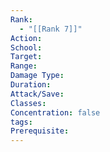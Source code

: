 ```yaml
---
Rank:
  - "[[Rank 7]]"
Action: 
School: 
Target: 
Range: 
Damage Type: 
Duration: 
Attack/Save: 
Classes: 
Concentration: false
tags: 
Prerequisite:
---
```

